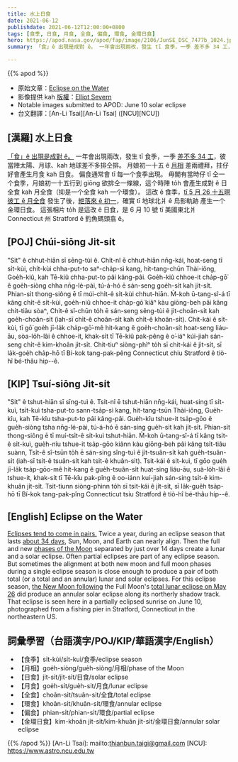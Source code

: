 ```yaml
---
title: 水上日食
date: 2021-06-12
publishdate: 2021-06-12T12:00:00+0800
tags: [食季, 日食, 月食, 全食, 偏食, 環食, 金環日食]
hero: https://apod.nasa.gov/apod/fap/image/2106/JunSE_DSC_7477b_1024.jpg
summary: 「食」ê 出現是成對 ê。 一年會出現兩改，發生 tī 食季，一季 差不多 34 工，彼當陣太陽、月球、kah 地球差不多排仝排。

---
```


{{% apod %}}

- 原始文章：[Eclipse on the Water](https://apod.nasa.gov/apod/ap210612.html)
- 影像提供 kah [版權][copyright]：[Elliot Severn](mailto:firstnamelastname@gmail.com)
- Notable images submitted to APOD: June 10 solar eclipse
- 台文翻譯：[An-Li Tsai][An-Li Tsai] ([NCU][NCU])

## [漢羅] 水上日食

[「食」ê 出現是成對 ê。][Eclipses tend to come in pairs.]
一年會出現兩改，發生 tī 食季，一季 [差不多 34 工][about 34 days]，彼當陣太陽、月球、kah 地球差不多排仝排。
月娘初一十五 ê [月相][phases of the Moon] 差兩禮拜，拄仔好會產生月食 kah 日食。
偏食通常會 tī 每一个食季出現。
毋閣有當時仔 tī 仝一个食季，月娘初一十五行到 giōng 欲排仝一條線，這个時陣 to̍h 會產生成對 ê 日全食 kah 月全食（抑是一个全食 kah 一个環食）。
這改 ê 食季，[tī 5 月 26 十五暝彼工 ê 月全食][total lunar eclipse on May 26] 發生了後，[紲落來 ê 初一][the New Moon following]，確實 tī 地球北爿 ê 烏影軌跡 產生一个金環日食。
這張相片 to̍h 是這改 ê 日食，是 6 月 10 號 tī 美國東北爿 Connecticut 州 Stratford ê 釣魚碼頭翕 ê。


## [POJ] Chúi-siōng Ji̍t-si̍t

"Sit" ê chhut-hiān sī sēng-tùi ê.
Chi̍t-nî ē chhut-hiān nn̄g-kái, hoat-seng tī si̍t-kùi, chi̍t-kùi chha-put-to saⁿ-cha̍p-sì kang, hit-tang-chūn Thài-iông, Goe̍h-kiû, kah Tē-kiû chha-put-to pâi kâng-pâi.
Goe̍h-kiû chhoe-it cha̍p-gō͘ ê goe̍h-siòng chha nn̄g-lé-pài, tú-á-hó ē sán-seng goe̍h-si̍t kah ji̍t-si̍t.
Phian-si̍t thong-siông ē tī múi-chi̍t-ê si̍t-kùi chhut-hiān.
M̄-koh ū-tang-sî-á tī kâng chi̍t-ê si̍t-kùi, goe̍h-niû chhoe-it cha̍p-gō͘ kiâⁿ kàu giōng-beh pâi kâng chi̍t-tiâu sòaⁿ, Chi̍t-ê sî-chūn to̍h ē sán-seng sêng-tùi ê ji̍t-choân-si̍t kah goe̍h-choân-si̍t (iah-sī chi̍t-ê choân-si̍t kah chi̍t-ê khoân-si̍t).
Chit-kái ê si̍t-kùi, tī gō͘ goe̍h jī-la̍k cha̍p-gō͘-mê hit-kang ê goe̍h-choân-si̍t hoat-seng liáu-āu, sòa-lo̍h-lâi ê chhoe-it, khak-si̍t tī Tē-kiû pak-pêng ê o͘-iáⁿ kúi-jiah sán-seng chi̍t-ê kim-khoân ji̍t-si̍t.
Chit-tiuⁿ siòng-phìⁿ to̍h sī chit-kái ê ji̍t-si̍t, sī la̍k-goe̍h cha̍p-hō tī Bí-kok tang-pak-pêng Connecticut chiu Stratford ê tiò-hî bé-thâu hip--ê.




## [KIP] Tsuí-siōng Ji̍t-si̍t

"Sit" ê tshut-hiān sī sīng-tuì ê.
Tsi̍t-nî ē tshut-hiān nn̄g-kái, huat-sing tī si̍t-kuì, tsi̍t-kuì tsha-put-to sann-tsa̍p-sì kang, hit-tang-tsūn Thài-iông, Gue̍h-kîu, kah Tē-kîu tsha-put-to pâi kâng-pâi.
Gue̍h-kîu tshue-it tsa̍p-gōo ê gue̍h-siòng tsha nn̄g-lé-pài, tú-á-hó ē sán-sing gue̍h-si̍t kah ji̍t-si̍t.
Phian-si̍t thong-siông ē tī muí-tsi̍t-ê si̍t-kuì tshut-hiān.
M̄-koh ū-tang-sî-á tī kâng tsi̍t-ê si̍t-kuì, gue̍h-nîu tshue-it tsa̍p-gōo kiânn kàu giōng-beh pâi kâng tsi̍t-tiâu suànn, Tsi̍t-ê sî-tsūn to̍h ē sán-sing sîng-tuì ê ji̍t-tsuân-si̍t kah gue̍h-tsuân-si̍t (iah-sī tsi̍t-ê tsuân-si̍t kah tsi̍t-ê khuân-si̍t).
Tsit-kái ê si̍t-kuì, tī gōo gue̍h jī-la̍k tsa̍p-gōo-mê hit-kang ê gue̍h-tsuân-si̍t huat-sing liáu-āu, suà-lo̍h-lâi ê tshue-it, khak-si̍t tī Tē-kîu pak-pîng ê oo-iánn kuí-jiah sán-sing tsi̍t-ê kim-khuân ji̍t-si̍t.
Tsit-tiunn siòng-phìnn to̍h sī tsit-kái ê ji̍t-si̍t, sī la̍k-gue̍h tsa̍p-hō tī Bí-kok tang-pak-pîng Connecticut tsiu Stratford ê tiò-hî bé-thâu hip--ê.



## [English] Eclipse on the Water

[Eclipses tend to come in pairs.][Eclipses tend to come in pairs.] Twice a year, during an eclipse season that lasts [about 34 days][about 34 days], Sun, Moon, and Earth can nearly align. Then the full and new [phases of the Moon][phases of the Moon] separated by just over 14 days create a lunar and a solar eclipse. Often partial eclipses are part of any eclipse season. But sometimes the alignment at both new moon and full moon phases during a single eclipse season is close enough to produce a pair of both total (or a total and an annular) lunar and solar eclipses. For this eclipse season, [the New Moon following][the New Moon following] the Full Moon's [total lunar eclipse on May 26][total lunar eclipse on May 26] did produce an annular solar eclipse along its northerly shadow track. That eclipse is seen here in a partially eclipsed sunrise on June 10, photographed from a fishing pier in Stratford, Connecticut in the northeastern US.



## 詞彙學習（台語漢字/POJ/KIP/華語漢字/English）

- 【食季】si̍t-kùi/si̍t-kuì/食季/eclipse season
- 【月相】goe̍h-siòng/gue̍h-siòng/月相/phase of the Moon
- 【日食】ji̍t-si̍t/ji̍t-si̍t/日食/solar eclipse
- 【月食】goe̍h-si̍t/gue̍h-si̍t/月食/lunar eclipse
- 【全食】choân-si̍t/tsuân-si̍t/全食/total eclipse
- 【環食】khoân-si̍t/khuân-si̍t/環食/annular eclipse
- 【偏食】phian-si̍t/phian-si̍t/環食/partial eclipse
- 【金環日食】kim-khoân ji̍t-si̍t/kim-khuân ji̍t-si̍t/金環日食/annular solar eclipse


{{% /apod %}}
[An-Li Tsai]: mailto:thianbun.taigi@gmail.com
[NCU]: https://www.astro.ncu.edu.tw

[copyright]: https://apod.nasa.gov/apod/fap/lib/about_apod.html#srapply

[Eclipses tend to come in pairs.]:https://earthsky.org/astronomy-essentials/may-june-2021-special-eclipse-season/
[about 34 days]:https://eclipse.gsfc.nasa.gov/SEsaros/SEperiodicity.html#1
[phases of the Moon]:https://svs.gsfc.nasa.gov/4874
[the New Moon following]:https://svs.gsfc.nasa.gov/4910
[total lunar eclipse on May 26]:https://svs.gsfc.nasa.gov/4902
